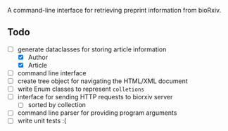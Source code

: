 A command-line interface for retrieving preprint information from bioRxiv.

## Todo

- [ ] generate dataclasses for storing article information
    - [x] Author
    - [x] Article
- [ ] command line interface
- [ ] create tree object for navigating the HTML/XML document
- [ ] write Enum classes to represent `colletions`
- [ ] interface for sending HTTP requests to biorxiv server
    - [ ] sorted by collection
- [ ] command line parser for providing program arguments
- [ ] write unit tests :(
